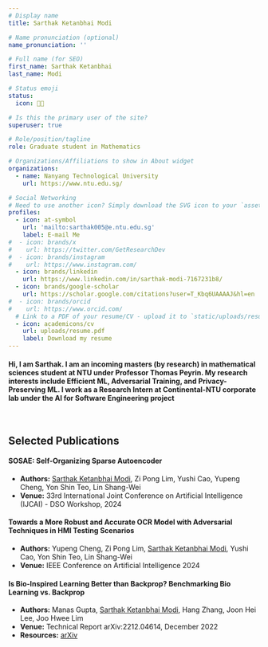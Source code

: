 ```yaml
---
# Display name
title: Sarthak Ketanbhai Modi

# Name pronunciation (optional)
name_pronunciation: ''

# Full name (for SEO)
first_name: Sarthak Ketanbhai
last_name: Modi

# Status emoji
status:
  icon: 👨‍💻

# Is this the primary user of the site?
superuser: true

# Role/position/tagline
role: Graduate student in Mathematics

# Organizations/Affiliations to show in About widget
organizations:
  - name: Nanyang Technological University
    url: https://www.ntu.edu.sg/

# Social Networking
# Need to use another icon? Simply download the SVG icon to your `assets/media/icons/` folder.
profiles:
  - icon: at-symbol
    url: 'mailto:sarthak005@e.ntu.edu.sg'
    label: E-mail Me
#  - icon: brands/x
#    url: https://twitter.com/GetResearchDev
#  - icon: brands/instagram
#    url: https://www.instagram.com/
  - icon: brands/linkedin
    url: https://www.linkedin.com/in/sarthak-modi-7167231b8/
  - icon: brands/google-scholar
    url: https://scholar.google.com/citations?user=T_Kbq6UAAAAJ&hl=en
#  - icon: brands/orcid
#    url: https://www.orcid.com/
  # Link to a PDF of your resume/CV - upload it to `static/uploads/resume.pdf`
  - icon: academicons/cv
    url: uploads/resume.pdf
    label: Download my resume
---
```

#### Hi, I am Sarthak. I am an incoming masters (by research) in mathematical sciences student at NTU under Professor Thomas Peyrin. My research interests include Efficient ML, Adversarial Training, and Privacy-Preserving ML. I work as a Research Intern at Continental-NTU corporate lab under the AI for Software Engineering project
<br>

## Selected Publications
#### **SOSAE: Self-Organizing Sparse Autoencoder**
- **Authors:** <u>Sarthak Ketanbhai Modi</u>, Zi Pong Lim, Yushi Cao, Yupeng Cheng, Yon Shin Teo, Lin Shang-Wei 
- **Venue:** 33rd International Joint Conference on Artificial Intelligence (IJCAI) - DSO Workshop, 2024
<!-- - **Resources:** [Project Page](#) / [arXiv](#)) -->

#### **Towards a More Robust and Accurate OCR Model with Adversarial Techniques in HMI Testing Scenarios**
- **Authors:**  Yupeng Cheng, Zi Pong Lim, <u>Sarthak Ketanbhai Modi</u>, Yushi Cao, Yon Shin Teo, Lin Shang-Wei 
- **Venue:** IEEE Conference on Artificial Intelligence 2024
<!-- - **Resources:** [Project Page](#) / [arXiv](#)) -->

#### **Is Bio-Inspired Learning Better than Backprop? Benchmarking Bio Learning vs. Backprop**
- **Authors:** Manas Gupta, <u>Sarthak Ketanbhai Modi</u>, Hang Zhang, Joon Hei Lee, Joo Hwee Lim
- **Venue:** Technical Report arXiv:2212.04614, December 2022
- **Resources:** [arXiv](https://arxiv.org/abs/2212.04614)